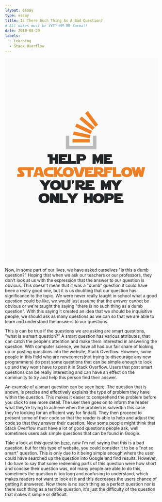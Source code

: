 ```yaml
---
layout: essay
type: essay
title: Is There Such Thing As A Bad Question?
# All dates must be YYYY-MM-DD format!
date: 2018-08-29
labels:
  - Learning
  - Stack Overflow
---
```


<div class="ui medium rounded images">
  <img class="ui image" src="../images/StackOver.jpg">
</div>

Now, in some part of our lives, we have asked ourselves "is this a dumb question?" Hoping that when we ask our teachers or our professors, they don't look at us with the expression that the answer to our question is obvious. This doesn't mean that it was a "dumb" question it could have been a really good one, but it is us doubting that our question has significance to the topic. We were never really taught in school what a good question could be like, we would just assume that the answer cannot be obvious or we're taught the saying "there is no such thing as a dumb question". With this saying it created an idea that we should be inquisitive people, we should ask as many questions as we can so that we are able to learn and understand the answers to our questions.

This is can be true if the questions we are asking are smart questions, "what is a smart question?" A smart question has various attributes, that can catch the people's attention and make them interested in answering the question. With computer science, we have all had our fair share of looking up or posting questions into the website, Stack Overflow. However, some people in this field who are newcomers(not trying to discourage any new programmers) do post some questions that can be simple enough to look up and they won't have to post it in Stack Overflow. Users that post smart questions can be really interesting and can have an effect on the community to try and help this person find their answer.

An example of a smart question can be seen [here](https://stackoverflow.com/questions/52230792/is-there-a-more-computationally-efficient-way-to-find-the-first-occurrence-match). The question that is shown, is precise and effectively explains the type of problem they have within the question. This makes it easier to comprehend the problem before you click to see more detail. The user then goes on to inform the reader what they're trying to achieve when the problem is solved(in this case they're looking for an efficient way for findall). They then proceed to present some of their code so that the reader is able to help and adjust the code so that they answer their question. Now some people might think that Stack Overflow must have a lot of good questions people ask, well sometimes users ask simple questions that can be found in Google.

Take a look at this question [here](https://stackoverflow.com/questions/52172268/is-if-else-treated-as-a-single-statement), now I'm not saying that this is a bad question, but for this type of website, you could consider it to be a "not so smart" question. This is only due to it being simple enough where the user could have searched up the question into Google and find results. However, I do have to say that some redeeming parts of this question were how short and concise their question was, not many people are able to do this, sometimes the question is too long and confusing to understand, which makes readers not want to look at it and this decreases the users chance of getting it answered. Now there is no such thing as a perfect question nor is there such thing as a terrible question, it's just the difficulty of the question that makes it simple or difficult.
